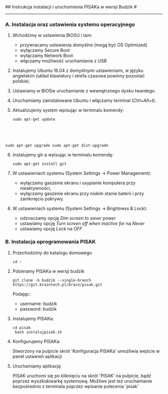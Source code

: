<div style="text-align:center"></div>
## Instrukcja instalacji i uruchomienia PISAKa w wersji Budzik #

---

### A. Instalacja oraz ustawienia systemu operacyjnego ###

1. Wchodzimy w ustawienia BIOSU i tam:
     * przywracamy ustawienia domyślne (mogą być OS Optimized)
     * wyłączamy Secure Boot
     * wyłączamy Network Boot
     * włączamy możliwość uruchamiania z USB
  
2. Instalujemy Ubuntu 16.04 z domyślnymi ustawieniami, w języku angielskim (układ klawiatury i strefa czasowa powinny pozostać polskie).

3. Ustawiamy w BIOSie uruchamianie z wewnętrznego dysku twardego.

4. Uruchamiamy zainstalowane Ubuntu i włączamy terminal (*Ctrl+Alt+t*).

5. Aktualizujemy system wpisując w terminalu komendy:

    <pre><code>sudo apt-get update
sudo apt-get upgrade
sudo apt-get dist-upgrade</code></pre>
    
6. Instalujemy git-a wpisując w terminalu komendę:

    <pre><code>sudo apt-get install git</code></pre>

7. W ustawieniach systemu (System Settings -> Power Management):
     * wyłączamy gaszenie ekranu i usypianie komputera przy nieaktywności,
     * wyłączamy gaszenie ekranu przy niskim stanie baterii i przy zamknięciu pokrywy.

8. W ustawieniach systemu (System Settings -> Brightness & Lock):
    * odznaczamy opcję *Dim screen to saver power* 
    * ustawiamy opcję *Turn screen off when inactive for* na *Never*
    * ustawiamy opcję *Lock* na *OFF*
    
### B. Instalacja oprogramowania PISAK ###
1. Przechodzimy do katalogu domowego

    <pre><code>cd ~</code></pre>

2. Pobieramy PISAKa w wersji budzik
    
    <pre><code>git clone -b budzik --single-branch https://git.braintech.pl/brain/pisak.git</code></pre>
    
    Podając:
      * username: budzik
      * password: budzik
    
3. Instalujemy PISAKa:
    
    <pre><code>cd pisak
    bash instalujpisak.sh</code></pre>

4. Konfigurujemy PISAKa:

    Stworzony na pulpicie skrót 'Konfiguracja PISAKa' umożliwia wejście w panel ustawień aplikacji

5. Uruchamiamy aplikację

    PISAK uruchomi się po kliknięciu na skrót 'PISAK' na pulpicie, bądź poprzez wyszkukiwarkę systemową.
    Możliwe jest też uruchamianie bezpośrednio z terminala poprzez wpisanie polecenia 'pisak'

